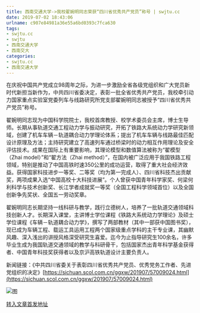 ```yaml
---
title: 西南交通大学->我校翟婉明同志荣获“四川省优秀共产党员”称号 | swjtu.cc
date: 2019-07-02 18:43:06
urlname: c907e84981a36e55a6bd0393c7fca630
tags: 
- swjtu.cc
- swjtu
- 西南交通大学
- 西南交大
categories:
- swjtu.cc
- 西南交通大学
---
```



在庆祝中国共产党成立98周年之际，为进一步激励全省各级党组织和广大党员新时代新担当新作为，中共四川省委决定，表彰一批全省优秀共产党员，我校牵引动力国家重点实验室党委列车与线路研究所党支部翟婉明同志被授予“四川省优秀共产党员”称号。

翟婉明同志现为中国科学院院士，我校首席教授、校学术委员会主席，博士生导师。长期从事轨道交通工程动力学与振动研究，开拓了铁路大系统动力学研究新领域，创建了机车车辆－轨道耦合动力学理论体系；提出了机车车辆与线路最佳匹配设计原理及方法；主持研究建立了高速列车通过桥梁时的动力相互作用理论及安全评估技术。成果在国际上有重要影响，其理论模型和数值算法被称为“翟模型（Zhai model）”和“翟方法（Zhai method）”，在国内被广泛应用于我国铁路工程领域，特别是推动了中国高铁时速350公里的成功运营，取得了重大社会经济效益。获得国家科技进步一等奖、二等奖（均为第一完成人）、四川省科技杰出贡献奖，两项成果入选“中国高校十大科技进展”。个人曾获中国青年科学家奖、何梁何利科学与技术创新奖、长江学者成就奖一等奖（全国工程科学领域首位）以及全国创新争先奖状、全国五一劳动奖章。

翟婉明同志长期坚持一线科研与教学，践行立德树人，培养了一批轨道交通领域科技创新人才。长期深入课堂，主讲博士学位课程《铁路大系统动力学理论》及硕士学位课程《车辆－轨道耦合动力学》，撰写了两部教材（其中一部获中国图书奖），现已成为车辆工程、载运工具运用工程两个国家级重点学科的主干专业课，其幽默风趣、深入浅出的讲授风格深受研究生喜爱。迄今为止指导研究生100余名，许多毕业生成为我国轨道交通领域的教学与科研骨干，包括国家杰出青年科学基金获得者、中国青年科技奖获得者以及京沪高铁轨道设计主要负责人。

新闻链接：《中共四川省委关于表彰四川省优秀共产党员、优秀党务工作者、先进党组织的决定》[https://sichuan.scol.com.cn/ggxw/201907/57009024.html](https://sichuan.scol.com.cn/ggxw/201907/57009024.html)



![图](https://news.swjtu.edu.cn/upload/201907/02/201907021726475452.jpg)

[转入文章首发地址](https://news.swjtu.edu.cn/shownews-18654.shtml)